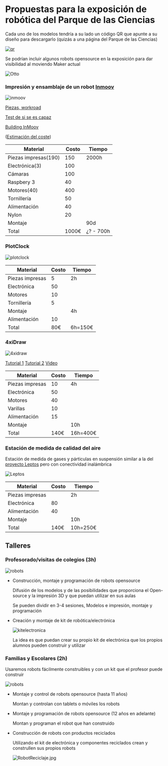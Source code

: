 # Propuestas para la exposición de robótica del Parque de las Ciencias

Cada uno de los modelos tendría a su lado un código QR que apunte a su diseño para descargarlo (quizás a una página del Parque de las Ciencias)

[![qr](./images/qrcode.png)](./images/qrcode_big.png)

Se podrían incluir algunos robots opensource en la exposición para dar visibilidad al moviendo Maker actual

![Otto](./images/Otto.jpg)

### Impresión y ensamblaje de un robot [Inmoov](https://inmoov.fr/)

![inmoov](http://www.meccanismocomplesso.org/wp-content/uploads/2015/10/Meccanismo-Complesso-InMoov1.png)


[Piezas, workroad]()

[Test de si se es capaz](https://inmoov.fr/finger-starter/)

[Building InMoov](https://ultimaker.com/en/community/20036-inmoov)

([Estimación del coste](http://www.robots-and-androids.com/Gael-Langevin-and-InMoov.html))

|Material|Costo|Tiempo|
|---|---|---|
|Piezas impresas(190)|150|2000h|
|Electrónica(3)|100||
|Cámaras|100||
|Raspbery 3|40||
|Motores(40)|400||
|Tornillería|50||
|Alimentación|40||
|Nylon|20||
|Montaje||90d|
|Total|1000€|¿? - 700h|



### PlotClock

![plotclock](./images/plotclock.gif)

|Material|Costo|Tiempo|
|---|---|---|
|Piezas impresas|5|2h|
|Electrónica|50||
|Motores|10||
|Tornillería|5||
|Montaje||4h|
|Alimentación|10||
|Total|80€|6h=150€|



### 4xiDraw

![4xidraw](https://cdn.thingiverse.com/renders/69/97/f7/c9/6a/68840213a5314fb69390dff02ee3b58f_preview_featured.jpg)

[Tutorial 1](http://www.instructables.com/id/4xiDraw/?ALLSTEPS) [Tutorial 2](http://robottini.altervista.org/cartesio-low-cost-cartesian-plotter-robot) [Video](https://www.youtube.com/watch?v=87jS-LegrHM)

|Material|Costo|Tiempo|
|---|---|---|
|Piezas impresas|10|4h|
|Electrónica|50||
|Motores|40||
|Varillas|10||
|Alimentación|15||
|Montaje||10h|
|Total|140€|16h=400€|

### Estación de medida de calidad del aire

Estación de medida de gases y párticulas en suspensión similar a la del [proyecto Leptos](https://imvec.tech/leptos/) pero con conectividad inalámbrica

![Leptos](https://imvec.tech/wp-content/uploads/2016/09/LeptosSteps001-1024x768.jpg)


|Material|Costo|Tiempo|
|---|---|---|
|Piezas impresas||2h|
|Electrónica|80||
|Alimentación|40||
|Montaje||10h|
|Total|140€|10h=250€|



## Talleres

### Profesorado/visitas de colegios (3h)

  ![robots](./images/Robots.jpg)

* Construcción, montaje y programación de robots opensource

  Difusión de los modelos y de las posibilidades que proporciona el Open-source y la impresión 3D y que puedan utilizar en sus aulas

  Se pueden dividir en 3-4 sesiones, Modelos e impresión, montaje y programación

* Creación y montaje de kit de robótica/electrónica

  ![kitelectronica](./images/KitElectronica.jpg)

  La idea es que puedan crear su propio kit de electrónica que los propios alumnos pueden construir y utilizar

### Familias y Escolares (2h)

Usaremos robots fácilmente construibles y con un kit que el profesor puede construir

  ![robots](./images/Robots.jpg)

* Montaje y control de robots opensource (hasta 11 años)

  Montan y controlan con tablets o móviles los robots

* Montaje y programación de robots opensource (12 años en adelante)

  Montan y programan el robot que han construido

* Construcción de robots con productos reciclados

  Utilizando el kit de electrónica y componentes reciclados crean y construllen sus propios robots

  ![RobotReciclaje.jpg](./images/RobotReciclaje.jpg)
